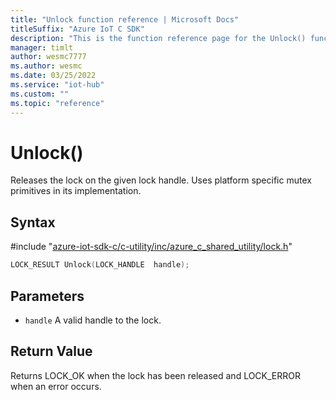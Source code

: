 ```yaml
---                             
title: "Unlock function reference | Microsoft Docs" 
titleSuffix: "Azure IoT C SDK"            
description: "This is the function reference page for the Unlock() function in the Azure IoT C SDK. This SDK is used with Azure IoT Hub and Azure IoT Hub Device Provisioning Service"            
manager: timlt                 
author: wesmc7777              
ms.author: wesmc               
ms.date: 03/25/2022                    
ms.service: "iot-hub"             
ms.custom: ""                
ms.topic: "reference"        
---                            
```


# Unlock()

Releases the lock on the given lock handle. Uses platform specific mutex primitives in its implementation.

## Syntax

\#include "[azure-iot-sdk-c/c-utility/inc/azure_c_shared_utility/lock.h](../lock-h.md)"  
```C
LOCK_RESULT Unlock(LOCK_HANDLE  handle);
```

## Parameters
* `handle` A valid handle to the lock.

## Return Value
Returns LOCK_OK when the lock has been released and LOCK_ERROR when an error occurs.

